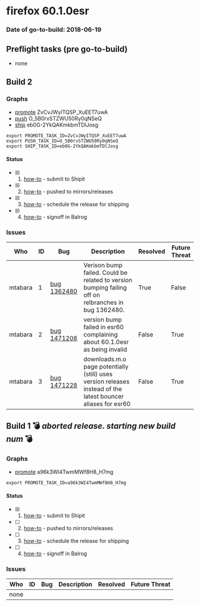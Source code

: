 # firefox 60.1.0esr

### Date of go-to-build: 2018-06-19

## Preflight tasks (pre go-to-build)
- none

## Build 2  

### Graphs
* [promote](https://tools.taskcluster.net/push-inspector/#/ZvCvJWyITQSP_XuEET7uwA) ZvCvJWyITQSP_XuEET7uwA
* [push](https://tools.taskcluster.net/push-inspector/#/O_5B0rvSTZWU50Ry0qNSeQ) O_5B0rvSTZWU50Ry0qNSeQ
* [ship](https://tools.taskcluster.net/push-inspector/#/eb0G-2YkQAKmkbmTDlJosg) eb0G-2YkQAKmkbmTDlJosg
```
export PROMOTE_TASK_ID=ZvCvJWyITQSP_XuEET7uwA
export PUSH_TASK_ID=O_5B0rvSTZWU50Ry0qNSeQ
export SHIP_TASK_ID=eb0G-2YkQAKmkbmTDlJosg
```


#### Status
- [x] 1.  [how-to](https://wiki.mozilla.org/Release:Release_Automation_on_Mercurial:Starting_a_Release#Submit_to_Ship_It)  - submit to Shipit
- [x] 2.  [how-to](https://github.com/mozilla-releng/releasewarrior-2.0/blob/master/docs/release-promotion/desktop/howto.md#push-artifacts-to-releases-directory)  - pushed to mirrors/releases
- [x] 3.  [how-to](https://github.com/mozilla-releng/releasewarrior-2.0/blob/master/docs/release-promotion/desktop/howto.md#ship-the-release)  - schedule the release for shipping
- [x] 4.  [how-to](https://github.com/mozilla-releng/releasewarrior-2.0/blob/master/docs/release-promotion/desktop/howto.md#obtain-sign-offs-for-changes)  - signoff in Balrog

### Issues
| Who                 | ID               | Bug                                                                 | Description                | Resolved                | Future Threat                |
| ------------------- | ---------------- | ------------------------------------------------------------------- | -------------------------- | ----------------------- | ---------------------------- |
| mtabara  | 1 | [bug 1362480](https://bugzil.la/1362480)        | Verison bump failed. Could be related to version bumping failing off on relbranches in bug 1362480. | True | False |
| mtabara  | 2 | [bug 1471208](https://bugzil.la/1471208)        | version bump failed in esr60 complaining about 60.1.0esr as being invalid | False | True |
| mtabara  | 3 | [bug 1471228](https://bugzil.la/1471228)        | downloads.m.o page potentially (still) uses version releases instead of the latest bouncer aliases for esr60 | False | True |

## Build 1  :bomb: _aborted release. starting new build num_ :bomb: 

### Graphs
* [promote](https://tools.taskcluster.net/push-inspector/#/a96k3WI4TwmMWf8H8_H7mg) a96k3WI4TwmMWf8H8_H7mg
```
export PROMOTE_TASK_ID=a96k3WI4TwmMWf8H8_H7mg
```


#### Status
- [x] 1.  [how-to](https://wiki.mozilla.org/Release:Release_Automation_on_Mercurial:Starting_a_Release#Submit_to_Ship_It)  - submit to Shipit
- [ ] 2.  [how-to](https://github.com/mozilla-releng/releasewarrior-2.0/blob/master/docs/release-promotion/desktop/howto.md#push-artifacts-to-releases-directory)  - pushed to mirrors/releases
- [ ] 3.  [how-to](https://github.com/mozilla-releng/releasewarrior-2.0/blob/master/docs/release-promotion/desktop/howto.md#ship-the-release)  - schedule the release for shipping
- [ ] 4.  [how-to](https://github.com/mozilla-releng/releasewarrior-2.0/blob/master/docs/release-promotion/desktop/howto.md#obtain-sign-offs-for-changes)  - signoff in Balrog

### Issues
| Who                 | ID               | Bug                                                                 | Description                | Resolved                | Future Threat                |
| ------------------- | ---------------- | ------------------------------------------------------------------- | -------------------------- | ----------------------- | ---------------------------- |
| none | | | | | |

